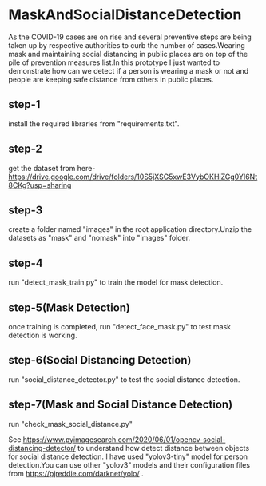# MaskAndSocialDistanceDetection
As the COVID-19 cases are on rise and several preventive steps are being taken up by respective authorities to curb the number of cases.Wearing mask and maintaining social distancing in public places are on top of the pile of prevention measures list.In this prototype I just wanted to demonstrate how can we detect if a person is wearing a mask or not and people are keeping safe distance from others in public places.

## step-1
install the required libraries from "requirements.txt".

## step-2
get the dataset from here- https://drive.google.com/drive/folders/10S5jXSG5xwE3VybOKHiZGg0YI6Nt8CKg?usp=sharing

## step-3
create a folder named "images" in the root application directory.Unzip the datasets as "mask" and "nomask" into "images" folder.

## step-4
run "detect_mask_train.py" to train the model for mask detection.

## step-5(Mask Detection)
once training is completed, run "detect_face_mask.py" to test mask detection is working.

## step-6(Social Distancing Detection)
run "social_distance_detector.py" to test the social distance detection.

## step-7(Mask and Social Distance Detection)
run "check_mask_social_distance.py"

See https://www.pyimagesearch.com/2020/06/01/opencv-social-distancing-detector/ to understand how detect distance between objects for social distance detection.
I have used "yolov3-tiny" model for person detection.You can use other "yolov3" models and their configuration files from https://pjreddie.com/darknet/yolo/ .

